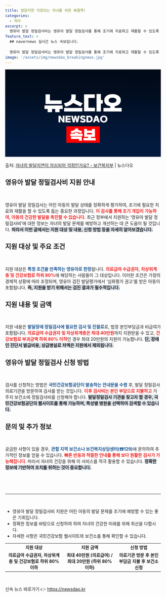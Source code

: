 ```yaml
---
title: 발달지연 걱정되는 자녀를 위한 해결책!
categories:
  - 육아
excerpt: >
  영유아 발달 정밀검사비는 영유아 발달 정밀검사를 통해 조기에 치료하고 재활할 수 있도록 진료비를 지원합니다.…
feature_text: >
  ## navernews 실시간 뉴스 속보입니다.

  영유아 발달 정밀검사비는 영유아 발달 정밀검사를 통해 조기에 치료하고 재활할 수 있도록 진료비를 지원합니다.…
image: '/assets/img/newsdao_breakingnews.jpg'
---
```


![뉴스다오 속보](/assets/img/newsdao_breakingnews.jpg)

<p>출처: <a href="https://newsdao.kr/2044" rel="dofollow">자녀의 발달지연이 의심되어 걱정인가요? - 보건복지부</a> | 뉴스다오</p>

<h2 data-ke-size="size26">영유아 발달 정밀검사비 지원 안내</h2>

<p data-ke-size="size16">&nbsp;</p>

영유아 발달 정밀검사는 어린 아동의 발달 상태를 정확하게 평가하여, 조기에 필요한 치료와 재활을 할 수 있도록 돕는 중요한 과정입니다. <b><span style="color: #ee2323;">이 검사를 통해 조기 개입이 가능하여, 아동의 건강한 발달을 촉진할 수 있습니다.</span></b> 최근 정부에서 지원하는 ‘영유아 발달 정밀검사비’에 대한 정보는 자녀의 발달 문제를 예방하고 개선하는 데 큰 도움이 될 것입니다. <b><span style="background-color: #21538527;">따라서 이번 글에서는 지원 대상 및 내용, 신청 방법 등을 자세히 알아보겠습니다.</span></b>

<h2 data-ke-size="size26">지원 대상 및 주요 조건</h2>

<p data-ke-size="size16">&nbsp;</p>

지원 대상은 <b><span style="color: #1a5490;">특정 조건을 만족하는 영유아로 한정</span></b>됩니다. <b><span style="color: #ee2323;">의료급여 수급권자</span></b>, <b><span style="color: #ee2323;">차상위계층 및 건강보험료 하위 80%</span></b>에 해당하는 사람들이 그 대상입니다. 이러한 조건은 가정의 경제적 상황에 따라 조정되며, 영유아 검진 발달평가에서 ‘심화평가 권고’를 받은 아동이 포함됩니다. <b><span style="background-color: #21538527;">즉, 지원을 받기 위해서는 검진 결과가 필수적입니다.</span></b>

<h2 data-ke-size="size26">지원 내용 및 금액</h2>

<p data-ke-size="size16">&nbsp;</p>

지원 내용은 <b><span style="color: #1a5490;">발달장애 정밀검사에 필요한 검사 및 진찰료</span></b>로, 법정 본인부담금과 비급여가 포함됩니다. <b><span style="color: #ee2323;">의료급여 수급권자 및 차상위계층은 최대 40만원</span></b>까지 지원받을 수 있고, <b><span style="color: #ee2323;">건강보험료 부과금액 하위 80% 이하</span></b>인 경우 최대 20만원의 지원이 가능합니다. <b><span style="background-color: #21538527;">단, 장애인 진단서 발급비용, 상급병실료 차액은 지원에서 제외됩니다.</span></b>

<h2 data-ke-size="size26">영유아 발달 정밀검사 신청 방법</h2>

<p data-ke-size="size16">&nbsp;</p>

검사를 신청하는 방법은 <b><span style="color: #1a5490;">국민건강보험공단이 발송하는 안내문을 수령</span></b> 후, 발달 정밀검사 의료기관을 방문하여 검사를 받는 것입니다. <b><span style="color: #ee2323;">이후 검사비는 본인 부담으로 지불하고</span></b> 거주지 보건소에 정밀검사비를 신청해야 합니다. <b><span style="background-color: #21538527;">발달정밀검사 기관을 찾고자 할 경우, 국민건강보험공단의 웹사이트를 통해 가능하며, 특성별 병원을 선택하여 검색할 수 있습니다.</span></b>

<h2 data-ke-size="size26">문의 및 추가 정보</h2>

<p data-ke-size="size16">&nbsp;</p>

궁금한 사항이 있을 경우, <b><span style="color: #1a5490;">관할 지역 보건소나 보건복지상담센터(☎129)</span></b>에 문의하여 추가적인 정보를 얻을 수 있습니다. <b><span style="color: #ee2323;">빠른 반응과 적절한 안내를 통해 보다 원활한 검사가 가능해집니다.</span></b> 따라서 자녀의 건강을 위해 이 서비스를 적극 활용할 수 있습니다. <b><span style="background-color: #21538527;">정확한 정보에 기반하여 조치를 취하는 것이 중요합니다.</span></b>

<p data-ke-size="size16">&nbsp;</p>

<br>
<hr/>
<br>
<p data-ke-size="size16"></p>

<ul>
<li>영유아 발달 정밀검사비 지원은 어린 아동의 발달 문제를 조기에 예방할 수 있는 좋은 기회입니다.</li>
<li>정확한 정보를 바탕으로 신청하여 하여 자녀의 건강한 미래를 위해 최선을 다합시다.</li>
<li>자세한 사항은 국민건강보험 웹사이트와 보건소를 통해 확인할 수 있습니다.</li>
</ul> 

<table style="width: 100%; border: none;">
<tr>
<td style="text-align: center; height: 17px;"><b>지원 대상</b></td>
<td style="text-align: center; height: 17px;"><b>지원 금액</b></td>
<td style="text-align: center; height: 17px;"><b>신청 방법</b></td>
</tr>
<tr>
<td style="text-align: center; height: 17px;"><b>의료급여 수급권자, 차상위계층 및 건강보험료 하위 80% 이하</b></td>
<td style="text-align: center; height: 17px;"><b>최대 40만원 (의료급여) / 최대 20만원 (하위 80% 이하)</b></td>
<td style="text-align: center; height: 17px;"><b>의료기관 방문 후 본인부담금 지불 후 보건소 신청</b></td>
</tr>
</table>

<p data-ke-size="size16">&nbsp;</p> 

신속 뉴스 바로가기 👉 <a href="https://newsdao.kr" rel="dofollow">https://newsdao.kr</a>


